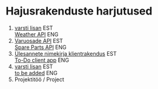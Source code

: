 # Hajusrakenduste harjutused
1. [varsti lisan]() EST  
[Weather API](https://github.com/timotr/harjutused/blob/main/hajusrakendused/weather.md) ENG
2. [Varuosade API](https://github.com/timotr/harjutused/blob/main/hajusrakendused/varuosad.md) EST  
[Spare Parts API](https://github.com/timotr/harjutused/blob/main/hajusrakendused/spareparts.md) ENG
3. [Ülesannete nimekirja klientrakendus](https://github.com/timotr/harjutused/blob/main/hajusrakendused/yl-nimekiri-klient.md) EST  
[To-Do client app](https://github.com/timotr/harjutused/blob/main/hajusrakendused/todo-client.md) ENG
4. [varsti lisan]() EST  
[to be added]() ENG
5. Projektitöö / Project
